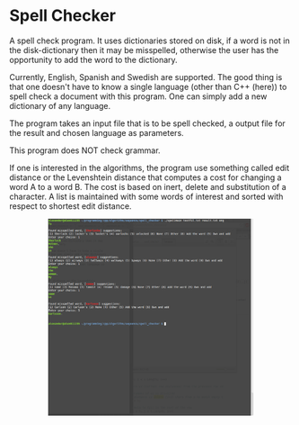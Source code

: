 Spell Checker 
=============================

A spell check program. It uses dictionaries stored on disk, if a word is not in the disk-dictionary then it may be misspelled, otherwise the user has the opportunity to add the word to the dictionary. 

Currently, English, Spanish and Swedish are supported. The good thing is that one doesn't have to know a single language (other than C++ (here)) to spell check a document with this program. One can simply add a new dictionary of any language. 

The program takes an input file that is to be spell checked, a output file for the result and chosen language as parameters. 

This program does NOT check grammar. 

If one is interested in the algorithms, the program use something called edit distance or the Levenshtein distance that computes a cost for changing a word A to a word B. The cost is based on inert, delete and substitution of a character. A list is maintained with some words of interest and sorted with respect to shortest edit distance. 

<p align="center"> 
<img src="images/use.png" height="350" alt="Screenshot"/> 
</p> 

